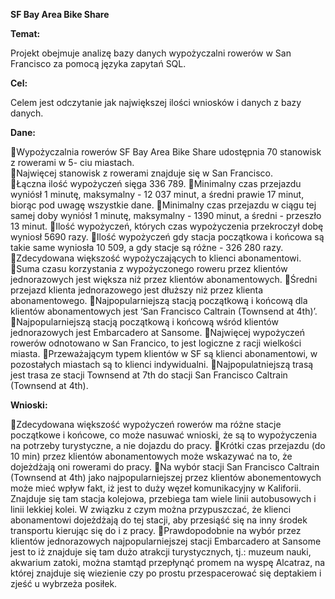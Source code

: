 **SF Bay Area Bike Share**

**Temat:**

Projekt obejmuje analizę bazy danych wypożyczalni rowerów w San Francisco za pomocą języka zapytań SQL.

**Cel:**

Celem jest odczytanie jak największej ilości wniosków i danych z bazy danych.

**Dane:**

Wypożyczalnia rowerów SF Bay Area Bike Share udostępnia 70 stanowisk z rowerami w 5- ciu miastach.  
Najwięcej stanowisk z rowerami znajduje się w San Francisco.  
Łączna ilość wypożyczeń sięga 336 789. 
Minimalny czas przejazdu wyniósł 1 minutę, maksymalny - 12 037 minut, a średni prawie 17 minut, biorąc pod uwagę wszystkie dane.
Minimalny czas przejazdu w ciągu tej samej doby wyniósł 1 minutę, maksymalny - 1390 minut, a średni - przeszło 13 minut.
Ilość wypożyczeń, których czas wypożyczenia przekroczył dobę wyniosł 5690 razy.
Ilość wypożyczeń gdy stacja początkowa i końcowa są takie same wyniosła 10 509, a gdy stacje są różne - 326 280 razy. 
Zdecydowana większość wypożyczających to klienci abonamentowi. 
Suma czasu korzystania z wypożyczonego roweru przez klientów jednorazowych jest większa niż przez klientów abonamentowych.
Średni przejazd klienta jednorazowego jest dłuższy niż przez klienta abonamentowego.
Najpopularniejszą stacją początkową i końcową dla klientów abonamentowych jest ‘San Francisco Caltrain (Townsend at 4th)’.
Najpopularniejszą stacją początkową i końcową wśród klientów jednorazowych jest Embarcadero at Sansome.
Najwięcej wypożyczeń rowerów odnotowano w San Francico, to jest logiczne z racji wielkości miasta.
Przeważającym typem klientów w SF są klienci abonamentowi, w pozostałych miastach są to klienci indywidualni.
Najpopulatniejszą trasą jest trasa ze stacji Townsend at 7th do stacji San Francisco Caltrain (Townsend at 4th).

**Wnioski:**

Zdecydowana większość wypożyczeń rowerów ma różne stacje początkowe i końcowe, co może nasuwać wnioski, że są to wypożyczenia na potrzeby turystyczne, a nie dojazdu do pracy. 
Krótki czas przejazdu (do 10 min) przez klientów abonamentowych może wskazywać na to, że dojeżdżają oni rowerami do pracy.
Na wybór stacji San Francisco Caltrain (Townsend at 4th) jako najpopularniejszej przez klientów abonementowych może mieć wpływ fakt, iż jest to duży węzeł komunikacyjny w Kaliforii. Znajduje się tam stacja kolejowa, przebiega tam wiele linii autobusowych i linii lekkiej kolei. W związku z czym można przypuszczać, że klienci abonamentowi dojeżdżają do tej stacji, aby przesiąść się na inny środek transportu kierując się do i z pracy.
Prawdopodobnie na wybór przez klientów jednorazowych najpopularniejszej stacji Embarcadero at Sansome jest to iż znajduje się tam dużo atrakcji turystycznych, tj.: muzeum nauki, akwarium zatoki, można stamtąd przepłynąć promem na wyspę Alcatraz, na której znajduje się wiezienie czy po prostu przespacerować się deptakiem i zjeść u wybrzeża posiłek.



 
